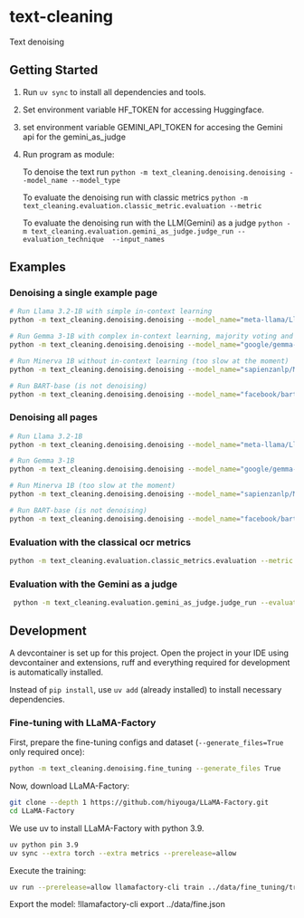 # text-cleaning
Text denoising

## Getting Started
1. Run `uv sync` to install all dependencies and tools.
2. Set environment variable HF_TOKEN for accessing Huggingface.
3. set environment variable GEMINI_API_TOKEN  for accesing the Gemini api for the gemini_as_judge
4. Run program as module:

   To denoise the text run   `python -m text_cleaning.denoising.denoising --model_name --model_type`

   To evaluate the denoising run with classic metrics  `python -m text_cleaning.evaluation.classic_metric.evaluation --metric`
   
   To evaluate the denoising run with the LLM(Gemini) as a judge `python -m text_cleaning.evaluation.gemini_as_judge.judge_run --evaluation_technique  --input_names`
   
## Examples

### Denoising a single example page
```bash
# Run Llama 3.2-1B with simple in-context learning
python -m text_cleaning.denoising.denoising --model_name="meta-llama/Llama-3.2-1B-Instruct" --subset="[3,]" --in_context "simple"

# Run Gemma 3-1B with complex in-context learning, majority voting and sentence chunking
python -m text_cleaning.denoising.denoising --model_name="google/gemma-3-1b-it" --subset="[3,]" --in_context "complex" --num_attempts=5 --use_sentence_chunks=True

# Run Minerva 1B without in-context learning (too slow at the moment)
python -m text_cleaning.denoising.denoising --model_name="sapienzanlp/Minerva-1B-base-v1.0" --subset="[3,]" --in_context "None"

# Run BART-base (is not denoising)
python -m text_cleaning.denoising.denoising --model_name="facebook/bart-base" --model_type="seq2seq" --subset="[3,]" --in_context "None"
```

### Denoising all pages
```bash
# Run Llama 3.2-1B 
python -m text_cleaning.denoising.denoising --model_name="meta-llama/Llama-3.2-1B-Instruct"

# Run Gemma 3-1B
python -m text_cleaning.denoising.denoising --model_name="google/gemma-3-1b-it"

# Run Minerva 1B (too slow at the moment)
python -m text_cleaning.denoising.denoising --model_name="sapienzanlp/Minerva-1B-base-v1.0"

# Run BART-base (is not denoising)
python -m text_cleaning.denoising.denoising --model_name="facebook/bart-base" --model_type="seq2seq"
```
### Evaluation with the classical ocr metrics

```bash
python -m text_cleaning.evaluation.classic_metrics.evaluation --metric "WER" --task "single"  
```

### Evaluation with the Gemini as a judge 

```bash
 python -m text_cleaning.evaluation.gemini_as_judge.judge_run --evaluation_technique "pairwise" --input_names "the_vampyre_ocr_denoised_google-gemma-3-1b-it.json" "the_vampyre_ocr_denoised_facebook-bart-base.json"
```

## Development
A devcontainer is set up for this project.
Open the project in your IDE using devcontainer and extensions, ruff and everything required for development is automatically installed.

Instead of `pip install`, use `uv add` (already installed) to install necessary dependencies.


### Fine-tuning with LLaMA-Factory
First, prepare the fine-tuning configs and dataset (`--generate_files=True` only required once):
```bash
python -m text_cleaning.denoising.fine_tuning --generate_files True
```


Now, download LLaMA-Factory:
```bash
git clone --depth 1 https://github.com/hiyouga/LLaMA-Factory.git
cd LLaMA-Factory
```

We use uv to install LLaMA-Factory with python 3.9.
```bash
uv python pin 3.9
uv sync --extra torch --extra metrics --prerelease=allow
```

Execute the training:
```bash
uv run --prerelease=allow llamafactory-cli train ../data/fine_tuning/train_configs/ocr-gemma-the_vampyre-config.json
```

Export the model:
!llamafactory-cli export ../data/fine.json

